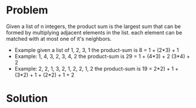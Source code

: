 <h1> Problem </h1>
<p> Given a list of n integers, the product sum is the largest sum that can be formed by multiplying adjacent elements in the list. each element can be matched with at most one of it's neighbors.
</p>
<ul>
<li>Example given a list of 1, 2, 3, 1 the product-sum is 8 = 1 + (2*3) + 1 </li>
<li>Example: 1, 4, 3, 2, 3, 4, 2 the product-sum is 29 = 1 + (4*3) + 2 (3*4) + 2  </li>
<li>Example: 2, 2, 1, 3, 2, 1, 2, 2, 1, 2 the product-sum is 19 = 2*2) + 1 + (3*2) + 1 + (2*2) + 1 + 2 </li>
</ul>
<h1> Solution </h1>
